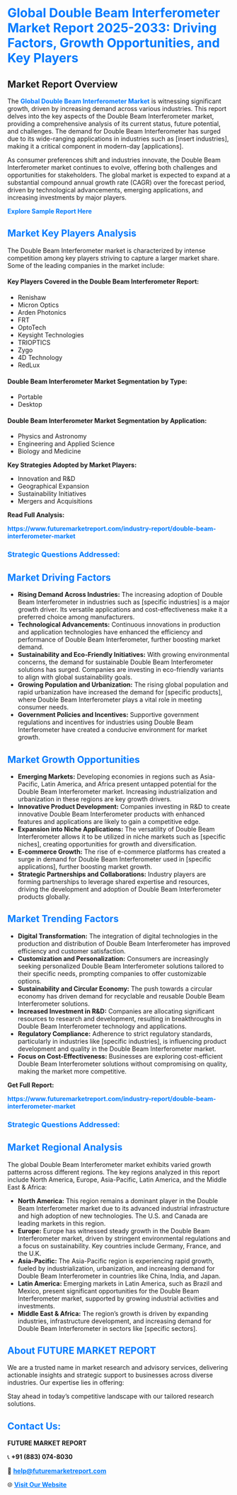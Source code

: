 <h1 style="color: #007BFF;">Global Double Beam Interferometer Market Report 2025-2033: Driving Factors, Growth Opportunities, and Key Players</h1>

<section id="overview">
<h2>Market Report Overview</h2>
<p>The <a href="https://www.futuremarketreport.com/industry-report/double-beam-interferometer-market" style="color: #007BFF; text-decoration: none;"><strong>Global Double Beam Interferometer Market</strong></a> is witnessing significant growth, driven by increasing demand across various industries. This report delves into the key aspects of the Double Beam Interferometer market, providing a comprehensive analysis of its current status, future potential, and challenges. The demand for Double Beam Interferometer has surged due to its wide-ranging applications in industries such as [insert industries], making it a critical component in modern-day [applications].</p>
<p>As consumer preferences shift and industries innovate, the Double Beam Interferometer market continues to evolve, offering both challenges and opportunities for stakeholders. The global market is expected to expand at a substantial compound annual growth rate (CAGR) over the forecast period, driven by technological advancements, emerging applications, and increasing investments by major players.</p>
</section>

<section id="overview">
<p><a href="https://www.futuremarketreport.com/request-sample/reportId=92395" style="color: #007BFF; text-decoration: none;"><strong>Explore Sample Report Here</strong></a></p>
</section>

<section id="key-players">
<h2 style="color: #007BFF;">Market Key Players Analysis</h2>
<p>The Double Beam Interferometer market is characterized by intense competition among key players striving to capture a larger market share. Some of the leading companies in the market include:</p>
<h4>Key Players Covered in the Double Beam Interferometer Report:</h4>
<ul><li>Renishaw</li><li>Micron Optics</li><li>Arden Photonics</li><li>FRT</li><li>OptoTech</li><li>Keysight Technologies</li><li>TRIOPTICS</li><li>Zygo</li><li>4D Technology</li><li>RedLux</li></ul>
<h4>Double Beam Interferometer Market Segmentation by Type:</h4>
<ul><li>Portable</li><li>Desktop</li></ul>

<h4>Double Beam Interferometer Market Segmentation by Application:</h4>
<ul><li>Physics and Astronomy</li><li>Engineering and Applied Science</li><li>Biology and Medicine</li></ul>
<p><strong>Key Strategies Adopted by Market Players:</strong></p>
<ul>
<li>Innovation and R&D</li>
<li>Geographical Expansion</li>
<li>Sustainability Initiatives</li>
<li>Mergers and Acquisitions</li>
</ul>
</section>

<section>
<p><strong>Read Full Analysis: </strong></p><a href="https://www.futuremarketreport.com/industry-report/double-beam-interferometer-market" style="color: #007BFF; text-decoration: none;"><strong>https://www.futuremarketreport.com/industry-report/double-beam-interferometer-market</strong></a>
<h3 style="color: #007BFF;">Strategic Questions Addressed:</h3>
</section>

<section id="driving-factors">
<h2 style="color: #007BFF;">Market Driving Factors</h2>
<ul>
<li><strong>Rising Demand Across Industries:</strong> The increasing adoption of Double Beam Interferometer in industries such as [specific industries] is a major growth driver. Its versatile applications and cost-effectiveness make it a preferred choice among manufacturers.</li>
<li><strong>Technological Advancements:</strong> Continuous innovations in production and application technologies have enhanced the efficiency and performance of Double Beam Interferometer, further boosting market demand.</li>
<li><strong>Sustainability and Eco-Friendly Initiatives:</strong> With growing environmental concerns, the demand for sustainable Double Beam Interferometer solutions has surged. Companies are investing in eco-friendly variants to align with global sustainability goals.</li>
<li><strong>Growing Population and Urbanization:</strong> The rising global population and rapid urbanization have increased the demand for [specific products], where Double Beam Interferometer plays a vital role in meeting consumer needs.</li>
<li><strong>Government Policies and Incentives:</strong> Supportive government regulations and incentives for industries using Double Beam Interferometer have created a conducive environment for market growth.</li>
</ul>
</section>

<section id="growth-opportunities">
<h2 style="color: #007BFF;">Market Growth Opportunities</h2>
<ul>
<li><strong>Emerging Markets:</strong> Developing economies in regions such as Asia-Pacific, Latin America, and Africa present untapped potential for the Double Beam Interferometer market. Increasing industrialization and urbanization in these regions are key growth drivers.</li>
<li><strong>Innovative Product Development:</strong> Companies investing in R&D to create innovative Double Beam Interferometer products with enhanced features and applications are likely to gain a competitive edge.</li>
<li><strong>Expansion into Niche Applications:</strong> The versatility of Double Beam Interferometer allows it to be utilized in niche markets such as [specific niches], creating opportunities for growth and diversification.</li>
<li><strong>E-commerce Growth:</strong> The rise of e-commerce platforms has created a surge in demand for Double Beam Interferometer used in [specific applications], further boosting market growth.</li>
<li><strong>Strategic Partnerships and Collaborations:</strong> Industry players are forming partnerships to leverage shared expertise and resources, driving the development and adoption of Double Beam Interferometer products globally.</li>
</ul>
</section>

<section id="trending-factors">
<h2 style="color: #007BFF;">Market Trending Factors</h2>
<ul>
<li><strong>Digital Transformation:</strong> The integration of digital technologies in the production and distribution of Double Beam Interferometer has improved efficiency and customer satisfaction.</li>
<li><strong>Customization and Personalization:</strong> Consumers are increasingly seeking personalized Double Beam Interferometer solutions tailored to their specific needs, prompting companies to offer customizable options.</li>
<li><strong>Sustainability and Circular Economy:</strong> The push towards a circular economy has driven demand for recyclable and reusable Double Beam Interferometer solutions.</li>
<li><strong>Increased Investment in R&D:</strong> Companies are allocating significant resources to research and development, resulting in breakthroughs in Double Beam Interferometer technology and applications.</li>
<li><strong>Regulatory Compliance:</strong> Adherence to strict regulatory standards, particularly in industries like [specific industries], is influencing product development and quality in the Double Beam Interferometer market.</li>
<li><strong>Focus on Cost-Effectiveness:</strong> Businesses are exploring cost-efficient Double Beam Interferometer solutions without compromising on quality, making the market more competitive.</li>
</ul>
</section>

<section>
<p><strong>Get Full Report: </strong></p><a href="https://www.futuremarketreport.com/industry-report/double-beam-interferometer-market" style="color: #007BFF; text-decoration: none;"><strong>https://www.futuremarketreport.com/industry-report/double-beam-interferometer-market</strong></a>
<h3 style="color: #007BFF;">Strategic Questions Addressed:</h3>
</section>


<section id="regional-analysis">
<h2 style="color: #007BFF;">Market Regional Analysis</h2>
<p>The global Double Beam Interferometer market exhibits varied growth patterns across different regions. The key regions analyzed in this report include North America, Europe, Asia-Pacific, Latin America, and the Middle East & Africa:</p>
<ul>
<li><strong>North America:</strong> This region remains a dominant player in the Double Beam Interferometer market due to its advanced industrial infrastructure and high adoption of new technologies. The U.S. and Canada are leading markets in this region.</li>
<li><strong>Europe:</strong> Europe has witnessed steady growth in the Double Beam Interferometer market, driven by stringent environmental regulations and a focus on sustainability. Key countries include Germany, France, and the U.K.</li>
<li><strong>Asia-Pacific:</strong> The Asia-Pacific region is experiencing rapid growth, fueled by industrialization, urbanization, and increasing demand for Double Beam Interferometer in countries like China, India, and Japan.</li>
<li><strong>Latin America:</strong> Emerging markets in Latin America, such as Brazil and Mexico, present significant opportunities for the Double Beam Interferometer market, supported by growing industrial activities and investments.</li>
<li><strong>Middle East & Africa:</strong> The region’s growth is driven by expanding industries, infrastructure development, and increasing demand for Double Beam Interferometer in sectors like [specific sectors].</li>
</ul>
</section>

<footer>
<h2 style="color: #007BFF;">About FUTURE MARKET REPORT</h2>
<p>We are a trusted name in market research and advisory services, delivering actionable insights and strategic support to businesses across diverse industries. Our expertise lies in offering:</p>

<p>Stay ahead in today’s competitive landscape with our tailored research solutions.</p>

<h2 style="color: #007BFF;">Contact Us:</h2>
<p><strong>FUTURE MARKET REPORT</strong></p>
<p>📞 <strong>+91 (883) 074-8030</strong></p>
<p>📧 <strong><a href="mailto:help@futuremarketreport.com" style="color: #007BFF;">help@futuremarketreport.com</a></strong></p>
<p>🌐 <strong><a href="https://www.futuremarketreport.com/" style="color: #007BFF;">Visit Our Website</a></strong></p>
</footer>